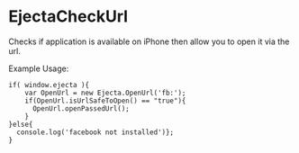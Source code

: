 EjectaCheckUrl
==============

Checks if application is available on iPhone then allow you to open it via the url.


Example Usage:
```
if( window.ejecta ){
    var OpenUrl = new Ejecta.OpenUrl('fb:');
	if(OpenUrl.isUrlSafeToOpen() == "true"){
	  OpenUrl.openPassedUrl();
	}
}else{
  console.log('facebook not installed')};
}
```
